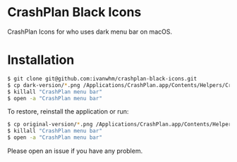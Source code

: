 # CrashPlan Black Icons

CrashPlan Icons for who uses dark menu bar on macOS.

# Installation

```bash
$ git clone git@github.com:ivanwhm/crashplan-black-icons.git
$ cp dark-version/*.png /Applications/CrashPlan.app/Contents/Helpers/CrashPlan\ menu\ bar.app/Contents/Resources/
$ killall "CrashPlan menu bar"
$ open -a "CrashPlan menu bar"
```

To restore, reinstall the application or run:

```bash
$ cp original-version/*.png /Applications/CrashPlan.app/Contents/Helpers/CrashPlan\ menu\ bar.app/Contents/Resources/
$ killall "CrashPlan menu bar"
$ open -a "CrashPlan menu bar"
```

Please open an issue if you have any problem.